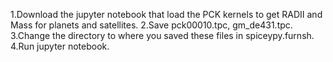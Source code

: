 1.Download the jupyter notebook that load the PCK kernels to get RADII and Mass for planets and satellites.
2.Save pck00010.tpc, gm_de431.tpc.
3.Change the directory to where you saved these files in spiceypy.furnsh.
4.Run jupyter notebook.
